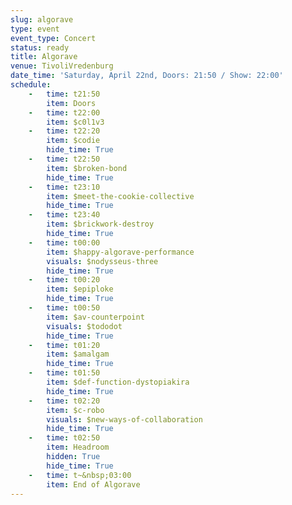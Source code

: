 ```yaml
---
slug: algorave
type: event
event_type: Concert
status: ready
title: Algorave
venue: TivoliVredenburg
date_time: 'Saturday, April 22nd, Doors: 21:50 / Show: 22:00'
schedule:
    -   time: t21:50
        item: Doors
    -   time: t22:00
        item: $c0l1v3
    -   time: t22:20
        item: $codie
        hide_time: True
    -   time: t22:50
        item: $broken-bond
        hide_time: True
    -   time: t23:10
        item: $meet-the-cookie-collective
        hide_time: True
    -   time: t23:40
        item: $brickwork-destroy
        hide_time: True
    -   time: t00:00
        item: $happy-algorave-performance
        visuals: $nodysseus-three
        hide_time: True
    -   time: t00:20
        item: $epiploke
        hide_time: True
    -   time: t00:50
        item: $av-counterpoint
        visuals: $tododot
        hide_time: True
    -   time: t01:20
        item: $amalgam
        hide_time: True
    -   time: t01:50
        item: $def-function-dystopiakira
        hide_time: True
    -   time: t02:20
        item: $c-robo
        visuals: $new-ways-of-collaboration
        hide_time: True
    -   time: t02:50
        item: Headroom
        hidden: True
        hide_time: True
    -   time: t~&nbsp;03:00
        item: End of Algorave
---
```

